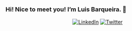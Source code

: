 ### Hi! Nice to meet you! I’m Luis Barqueira. 👋

<p align="center">
<a href="https://www.linkedin.com/in/luis-barqueira-7369092/">
<img src="https://img.shields.io/badge/-LinkedIn-%233781da" alt="LinkedIn"/></a> 
<a href="https://twitter.com/barqueira">
<img src="https://img.shields.io/badge/-Twitter-%231DA1F2" alt="Twitter" /></a>
  
  
<!--
**lbarqueira/lbarqueira** is a ✨ _special_ ✨ repository because its `README.md` (this file) appears on your GitHub profile.




Here are some ideas to get you started:

- 🔭 I’m currently working on ...
- 🌱 I’m currently learning ...
- 👯 I’m looking to collaborate on ...
- 🤔 I’m looking for help with ...
- 💬 Ask me about ...
- 📫 How to reach me: ...
- 😄 Pronouns: ...
- ⚡ Fun fact: ...
-->

